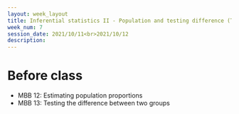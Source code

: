 ```yaml
---
layout: week_layout
title: Inferential statistics II - Population and testing difference (TBD)
week_num: 7
session_date: 2021/10/11<br>2021/10/12
description:
---
```


# Before class

- MBB 12: Estimating population proportions
- MBB 13: Testing the difference between two groups
